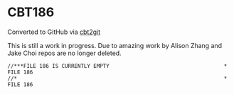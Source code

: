 # CBT186
Converted to GitHub via [cbt2git](https://github.com/wizardofzos/cbt2git)

This is still a work in progress. 
Due to amazing work by Alison Zhang and Jake Choi repos are no longer deleted.

```
//***FILE 186 IS CURRENTLY EMPTY                                    *   FILE 186
//*                                                                 *   FILE 186
```
